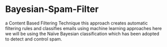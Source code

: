 # Bayesian-Spam-Filter
a Content Based Filtering Technique this approach creates automatic filtering rules and classifies emails using machine learning approaches here we will be using the Naïve Bayesian classification which has been adopted to detect and control spam.
